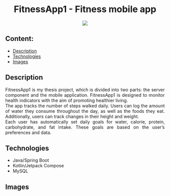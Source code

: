 <h1 align="center">
  FitnessApp1 - Fitness mobile app
</h1>

<p align="center">
  <img src="https://github.com/Simeon681/Diploma-project/assets/107799217/6a773441-1cbe-40f1-911a-03b869ae2061"/>
</p>

## Content:
* [Description](#description)
* [Technologies](#techs)
* [Images](#images)

<a name="description"/>

## Description
<p align="justify">FitnessApp1 is my thesis project, which is divided into two parts: the server component and the mobile application. FitnessApp1 is designed to monitor health indicators with the aim of promoting healthier living. <br>The app tracks the number of steps walked daily. Users can log the amount of water they consume throughout the day, as well as the foods they eat. Additionally, users can track changes in their height and weight. <br>Each user has automatically set daily goals for water, calorie, protein, carbohydrate, and fat intake. These goals are based on the user’s preferences and data.</p>

<a name="techs"/>

## Technologies
- Java/Spring Boot
- Kotlin/Jetpack Compose
- MySQL

<a name="images"/>

## Images


